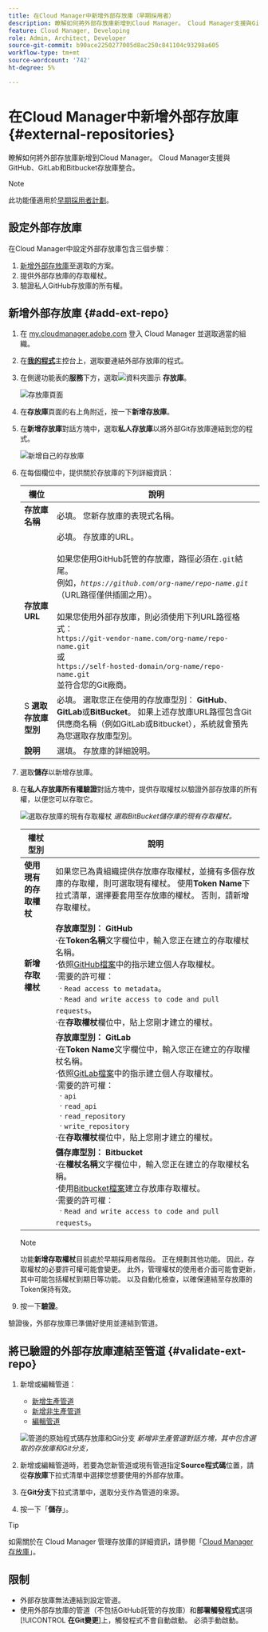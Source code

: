 ```yaml
---
title: 在Cloud Manager中新增外部存放庫（早期採用者）
description: 瞭解如何將外部存放庫新增到Cloud Manager。 Cloud Manager支援與GitHub、GitLab和Bitbucket存放庫整合。
feature: Cloud Manager, Developing
role: Admin, Architect, Developer
source-git-commit: b90ace2250277005d8ac250c841104c93298a605
workflow-type: tm+mt
source-wordcount: '742'
ht-degree: 5%

---
```



# 在Cloud Manager中新增外部存放庫 {#external-repositories}

瞭解如何將外部存放庫新增到Cloud Manager。 Cloud Manager支援與GitHub、GitLab和Bitbucket存放庫整合。

>[!NOTE]
>
>此功能僅適用於[早期採用者計劃](/help/implementing/cloud-manager/release-notes/current.md#early-adoption)。

## 設定外部存放庫

在Cloud Manager中設定外部存放庫包含三個步驟：

1. [新增外部存放庫](#add-external-repo)至選取的方案。
1. 提供外部存放庫的存取權杖。
1. 驗證私人GitHub存放庫的所有權。


## 新增外部存放庫 {#add-ext-repo}

1. 在 [my.cloudmanager.adobe.com](https://my.cloudmanager.adobe.com/) 登入 Cloud Manager 並選取適當的組織。

1. 在&#x200B;**[我的程式](/help/implementing/cloud-manager/navigation.md#my-programs)**&#x200B;主控台上，選取要連結外部存放庫的程式。

1. 在側邊功能表的&#x200B;**服務**&#x200B;下方，選取![資料夾圖示](https://spectrum.adobe.com/static/icons/workflow_18/Smock_Folder_18_N.svg) **存放庫**。

   ![存放庫頁面](/help/implementing/cloud-manager/managing-code/assets/repositories-tab.png)

1. 在&#x200B;**存放庫**&#x200B;頁面的右上角附近，按一下&#x200B;**新增存放庫**。

1. 在&#x200B;**新增存放庫**&#x200B;對話方塊中，選取&#x200B;**私人存放庫**&#x200B;以將外部Git存放庫連結到您的程式。

   ![新增自己的存放庫](/help/implementing/cloud-manager/managing-code/assets/repositories-private-repo-type.png)

1. 在每個欄位中，提供關於存放庫的下列詳細資訊：

   | 欄位 | 說明 |
   | --- | --- |
   | **存放庫名稱** | 必填。 您新存放庫的表現式名稱。 |
   | **存放庫URL** | 必填。 存放庫的URL。<br><br>如果您使用GitHub託管的存放庫，路徑必須在`.git`結尾。<br>例如，*`https://github.com/org-name/repo-name.git`* （URL路徑僅供插圖之用）。<br><br>如果您使用外部存放庫，則必須使用下列URL路徑格式：<br>`https://git-vendor-name.com/org-name/repo-name.git`<br>或<br>`https://self-hosted-domain/org-name/repo-name.git`<br>並符合您的Git廠商。 |
   | S **選取存放庫型別** | 必填。 選取您正在使用的存放庫型別： **GitHub**、**GitLab**&#x200B;或&#x200B;**BitBucket**。 如果上述存放庫URL路徑包含Git供應商名稱（例如GitLab或Bitbucket），系統就會預先為您選取存放庫型別。 |
   | **說明** | 選填。 存放庫的詳細說明。 |

1. 選取&#x200B;**儲存**&#x200B;以新增存放庫。

1. 在&#x200B;**私人存放庫所有權驗證**&#x200B;對話方塊中，提供存取權杖以驗證外部存放庫的所有權，以便您可以存取它。

   ![選取存放庫的現有存取權杖](/help/implementing/cloud-manager/managing-code/assets/repositories-exisiting-access-token.png)
   *選取BitBucket儲存庫的現有存取權杖。*

   | 權杖型別 | 說明 |
   | --- | --- |
   | **使用現有的存取權杖** | 如果您已為貴組織提供存放庫存取權杖，並擁有多個存放庫的存取權，則可選取現有權杖。 使用&#x200B;**Token Name**&#x200B;下拉式清單，選擇要套用至存放庫的權杖。 否則，請新增存取權杖。 |
   | **新增存取權杖** | **存放庫型別： GitHub**<br>·在&#x200B;**Token名稱**&#x200B;文字欄位中，輸入您正在建立的存取權杖名稱。<br>·依照[GitHub檔案](https://docs.github.com/en/enterprise-server@3.14/authentication/keeping-your-account-and-data-secure/managing-your-personal-access-tokens)中的指示建立個人存取權杖。<br>·需要的許可權：<br>  · `Read access to metadata`。<br>  · `Read and write access to code and pull requests`。<br>·在&#x200B;**存取權杖**&#x200B;欄位中，貼上您剛才建立的權杖。 |
   |  | **存放庫型別： GitLab**<br>·在&#x200B;**Token Name**&#x200B;文字欄位中，輸入您正在建立的存取權杖名稱。<br>·依照[GitLab檔案](https://docs.gitlab.com/ee/user/profile/personal_access_tokens.html)中的指示建立個人存取權杖。<br>·需要的許可權：<br>  · `api`<br>  · `read_api`<br>  · `read_repository`<br>  · `write_repository`<br>·在&#x200B;**存取權杖**&#x200B;欄位中，貼上您剛才建立的權杖。 |
   |  | **儲存庫型別： Bitbucket**<br>·在&#x200B;**權杖名稱**&#x200B;文字欄位中，輸入您正在建立的存取權杖名稱。<br>·使用[Bitbucket檔案](https://support.atlassian.com/bitbucket-cloud/docs/create-a-repository-access-token/)建立存放庫存取權杖。<br>·需要的許可權：<br>  · `Read and write access to code and pull requests`。 |

   >[!NOTE]
   >
   >功能&#x200B;**新增存取權杖**&#x200B;目前處於早期採用者階段。 正在規劃其他功能。 因此，存取權杖的必要許可權可能會變更。 此外，管理權杖的使用者介面可能會更新，其中可能包括權杖到期日等功能。 以及自動化檢查，以確保連結至存放庫的Token保持有效。

1. 按一下&#x200B;**驗證**。

驗證後，外部存放庫已準備好使用並連結到管道。

## 將已驗證的外部存放庫連結至管道 {#validate-ext-repo}

1. 新增或編輯管道：
   * [新增生產管道](/help/implementing/cloud-manager/configuring-pipelines/configuring-production-pipelines.md)
   * [新增非生產管道](/help/implementing/cloud-manager/configuring-pipelines/configuring-non-production-pipelines.md)
   * [編輯管道](/help/implementing/cloud-manager/configuring-pipelines/managing-pipelines.md#editing-pipelines)

   ![管道的原始程式碼存放庫和Git分支](/help/implementing/cloud-manager/managing-code/assets/pipeline-repo-gitbranch.png)
   *新增非生產管道對話方塊，其中包含選取的存放庫和Git分支，*

1. 新增或編輯管道時，若要為您新管道或現有管道指定&#x200B;**Source程式碼**&#x200B;位置，請從&#x200B;**存放庫**&#x200B;下拉式清單中選擇您想要使用的外部存放庫。

1. 在&#x200B;**Git分支**&#x200B;下拉式清單中，選取分支作為管道的來源。

1. 按一下「**儲存**」。


>[!TIP]
>
>如需關於在 Cloud Manager 管理存放庫的詳細資訊，請參閱「[Cloud Manager 存放庫](/help/implementing/cloud-manager/managing-code/managing-repositories.md)」。


## 限制

* 外部存放庫無法連結到設定管道。
* 使用外部存放庫的管道（不包括GitHub託管的存放庫）和&#x200B;**部署觸發程式**&#x200B;選項&#x200B;[!UICONTROL **在Git變更**]&#x200B;上，觸發程式不會自動啟動。 必須手動啟動。




